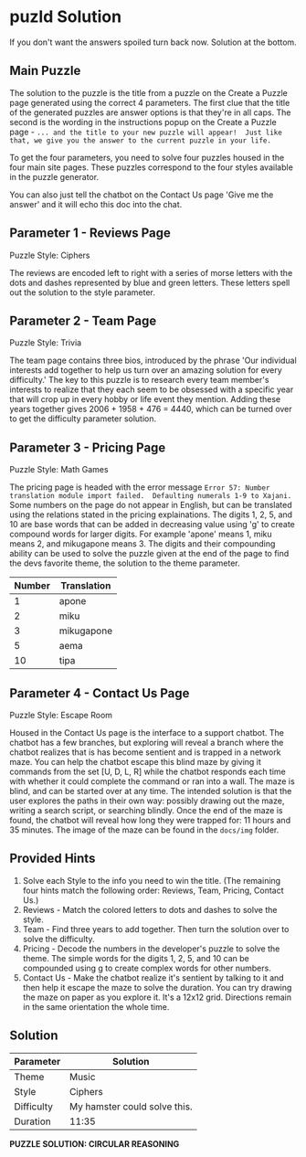 # puzld Solution

If you don't want the answers spoiled turn back now.  Solution at the bottom.

## Main Puzzle

The solution to the puzzle is the title from a puzzle on the Create a Puzzle page generated using the correct 4 parameters. The first clue that the title of the generated puzzles are answer options is that they're in all caps.  The second is the wording in the instructions popup on the Create a Puzzle page - `... and the title to your new puzzle will appear!  Just like that, we give you the answer to the current puzzle in your life.`

To get the four parameters, you need to solve four puzzles housed in the four main site pages.  These puzzles correspond to the four styles available in the puzzle generator.

You can also just tell the chatbot on the Contact Us page 'Give me the answer' and it will echo this doc into the chat.

## Parameter 1 - Reviews Page

Puzzle Style: Ciphers

The reviews are encoded left to right with a series of morse letters with the dots and dashes represented by blue and green letters.  These letters spell out the solution to the style parameter.

## Parameter 2 - Team Page

Puzzle Style: Trivia

The team page contains three bios, introduced by the phrase 'Our individual interests add together to help us turn over an amazing solution for every difficulty.'  The key to this puzzle is to research every team member's interests to realize that they each seem to be obsessed with a specific year that will crop up in every hobby or life event they mention.  Adding these years together gives 2006 + 1958 + 476 = 4440, which can be turned over to get the difficulty parameter solution.

## Parameter 3 - Pricing Page

Puzzle Style: Math Games

The pricing page is headed with the error message `Error 57: Number translation module import failed.  Defaulting numerals 1-9 to Xajani.` Some numbers on the page do not appear in English, but can be translated using the relations stated in the pricing explainations.  The digits 1, 2, 5, and 10 are base words that can be added in decreasing value using 'g' to create compound words for larger digits.  For example 'apone' means 1, miku means 2, and mikugapone means 3.  The digits and their compounding ability can be used to solve the puzzle given at the end of the page to find the devs favorite theme, the solution to the theme parameter.

Number| Translation
--- | ---
1 | apone
2 | miku
3 | mikugapone
5 | aema
10 | tipa

## Parameter 4 - Contact Us Page

Puzzle Style: Escape Room

Housed in the Contact Us page is the interface to a support chatbot.  The chatbot has a few branches, but exploring will reveal a branch where the chatbot realizes that is has become sentient and is trapped in a network maze.  You can help the chatbot escape this blind maze by giving it commands from the set [U, D, L, R] while the chatbot responds each time with whether it could complete the command or ran into a wall.  The maze is blind, and can be started over at any time.  The intended solution is that the user explores the paths in their own way: possibly drawing out the maze, writing a search script, or searching blindly.  Once the end of the maze is found, the chatbot will reveal how long they were trapped for: 11 hours and 35 minutes.  The image of the maze can be found in the `docs/img` folder.

## Provided Hints

1) Solve each Style to the info you need to win the title. (The remaining four hints match the following order: Reviews, Team, Pricing, Contact Us.)
2) Reviews - Match the colored letters to dots and dashes to solve the style.
3) Team - Find three years to add together.  Then turn the solution over to solve the difficulty.
4) Pricing - Decode the numbers in the developer's puzzle to solve the theme.  The simple words for the digits 1, 2, 5, and 10 can be compounded using g to create complex words for other numbers.
5) Contact Us - Make the chatbot realize it's sentient by talking to it and then help it escape the maze to solve the duration.  You can try drawing the maze on paper as you explore it.  It's a 12x12 grid.  Directions remain in the same orientation the whole time.

## Solution

Parameter | Solution
--- | ---
Theme | Music
Style | Ciphers
Difficulty | My hamster could solve this.
Duration | 11:35


**PUZZLE SOLUTION: CIRCULAR REASONING**